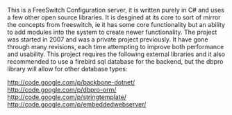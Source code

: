This is a FreeSwitch Configuration server, it is written purely in C# and uses a few other open source libraries.  It is desgined at its core to sort of mirror the concepts from freeswitch, ie it has some core functionality but an ability to add modules into the system to create newer functionality.  The project was started in 2007 and was a private project previously.  It have gone through many revisions, each time attempting to improve both performance and usability.  This project requires the following external libraries and it also recommended to use a firebird sql database for the backend, but the dbpro library will allow for other database types:

http://code.google.com/p/backbone-dotnet/ <br>
<a href='http://code.google.com/p/dbpro-orm/'>http://code.google.com/p/dbpro-orm/</a> <br>
<a href='http://code.google.com/p/stringtemplate/'>http://code.google.com/p/stringtemplate/</a> <br>
<a href='http://code.google.com/p/embeddedwebserver/'>http://code.google.com/p/embeddedwebserver/</a>